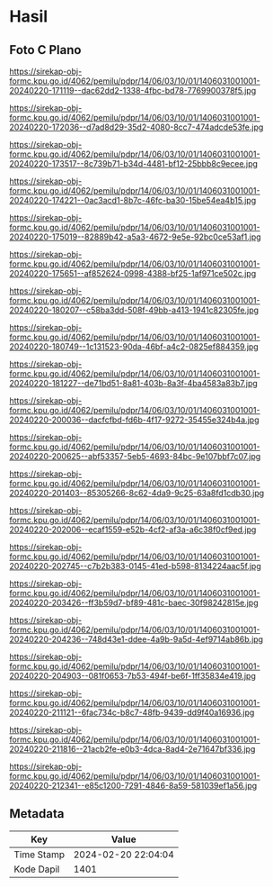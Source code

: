 # Hasil

## Foto C Plano

https://sirekap-obj-formc.kpu.go.id/4062/pemilu/pdpr/14/06/03/10/01/1406031001001-20240220-171119--dac62dd2-1338-4fbc-bd78-7769900378f5.jpg

https://sirekap-obj-formc.kpu.go.id/4062/pemilu/pdpr/14/06/03/10/01/1406031001001-20240220-172036--d7ad8d29-35d2-4080-8cc7-474adcde53fe.jpg

https://sirekap-obj-formc.kpu.go.id/4062/pemilu/pdpr/14/06/03/10/01/1406031001001-20240220-173517--8c739b71-b34d-4481-bf12-25bbb8c9ecee.jpg

https://sirekap-obj-formc.kpu.go.id/4062/pemilu/pdpr/14/06/03/10/01/1406031001001-20240220-174221--0ac3acd1-8b7c-46fc-ba30-15be54ea4b15.jpg

https://sirekap-obj-formc.kpu.go.id/4062/pemilu/pdpr/14/06/03/10/01/1406031001001-20240220-175019--82889b42-a5a3-4672-9e5e-92bc0ce53af1.jpg

https://sirekap-obj-formc.kpu.go.id/4062/pemilu/pdpr/14/06/03/10/01/1406031001001-20240220-175651--af852624-0998-4388-bf25-1af971ce502c.jpg

https://sirekap-obj-formc.kpu.go.id/4062/pemilu/pdpr/14/06/03/10/01/1406031001001-20240220-180207--c58ba3dd-508f-49bb-a413-1941c82305fe.jpg

https://sirekap-obj-formc.kpu.go.id/4062/pemilu/pdpr/14/06/03/10/01/1406031001001-20240220-180749--1c131523-90da-46bf-a4c2-0825ef884359.jpg

https://sirekap-obj-formc.kpu.go.id/4062/pemilu/pdpr/14/06/03/10/01/1406031001001-20240220-181227--de71bd51-8a81-403b-8a3f-4ba4583a83b7.jpg

https://sirekap-obj-formc.kpu.go.id/4062/pemilu/pdpr/14/06/03/10/01/1406031001001-20240220-200036--dacfcfbd-fd6b-4f17-9272-35455e324b4a.jpg

https://sirekap-obj-formc.kpu.go.id/4062/pemilu/pdpr/14/06/03/10/01/1406031001001-20240220-200625--abf53357-5eb5-4693-84bc-9e107bbf7c07.jpg

https://sirekap-obj-formc.kpu.go.id/4062/pemilu/pdpr/14/06/03/10/01/1406031001001-20240220-201403--85305266-8c62-4da9-9c25-63a8fd1cdb30.jpg

https://sirekap-obj-formc.kpu.go.id/4062/pemilu/pdpr/14/06/03/10/01/1406031001001-20240220-202006--ecaf1559-e52b-4cf2-af3a-a6c38f0cf9ed.jpg

https://sirekap-obj-formc.kpu.go.id/4062/pemilu/pdpr/14/06/03/10/01/1406031001001-20240220-202745--c7b2b383-0145-41ed-b598-8134224aac5f.jpg

https://sirekap-obj-formc.kpu.go.id/4062/pemilu/pdpr/14/06/03/10/01/1406031001001-20240220-203426--ff3b59d7-bf89-481c-baec-30f98242815e.jpg

https://sirekap-obj-formc.kpu.go.id/4062/pemilu/pdpr/14/06/03/10/01/1406031001001-20240220-204236--748d43e1-ddee-4a9b-9a5d-4ef9714ab86b.jpg

https://sirekap-obj-formc.kpu.go.id/4062/pemilu/pdpr/14/06/03/10/01/1406031001001-20240220-204903--081f0653-7b53-494f-be6f-1ff35834e419.jpg

https://sirekap-obj-formc.kpu.go.id/4062/pemilu/pdpr/14/06/03/10/01/1406031001001-20240220-211121--6fac734c-b8c7-48fb-9439-dd9f40a16936.jpg

https://sirekap-obj-formc.kpu.go.id/4062/pemilu/pdpr/14/06/03/10/01/1406031001001-20240220-211816--21acb2fe-e0b3-4dca-8ad4-2e71647bf336.jpg

https://sirekap-obj-formc.kpu.go.id/4062/pemilu/pdpr/14/06/03/10/01/1406031001001-20240220-212341--e85c1200-7291-4846-8a59-581039ef1a56.jpg


## Metadata

| Key        | Value               |
| ---------- | ------------------- |
| Time Stamp | 2024-02-20 22:04:04 |
| Kode Dapil | 1401                |



